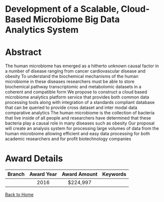 
Development of a Scalable, Cloud-Based Microbiome Big Data Analytics System
===========================================================================

# Abstract


The human microbiome has emerged as a hitherto unknown causal factor in a number of disease 
ranging from cancer  cardiovascular disease  and obesity  To understand the biochemical mechanisms
of the human microbiome in these diseases  researchers must be able to store biochemical pathway 
transcriptomic  and metabolomic datasets in a coherent and compatible form  We propose to construct a
cloud based microbiome analytics platform service that provides both common data processing tools 
along with integration of a standards compliant database that can be queried to provide cross dataset
and inter modal data comparative analytics The human microbiome is the collection of bacteria that live inside of all people  and researchers have
determined that these bacteria play a causal role in many diseases such as obesity  Our proposal will
create an analysis system for processing large volumes of data from the human microbiome  allowing
efficient and easy data processing for both academic researchers and for profit biotechnology
companies  

# Award Details

|Branch|Award Year|Award Amount|Keywords|
| :---: | :---: | :---: | :---: |
||2016|$224,997||
  
  


[Back to Home](https://github.com/chrischow/dod_sbir_awards/Reports/JH/#2327)